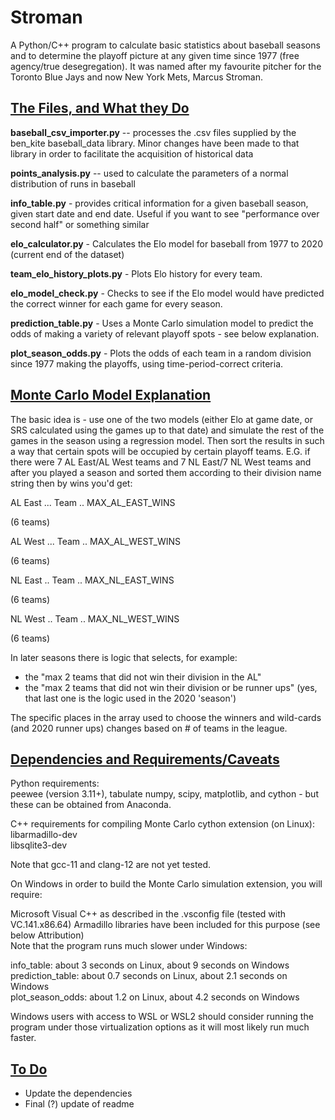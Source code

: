 # Stroman

A Python/C++ program to calculate basic statistics about baseball seasons and 
to determine the playoff picture at any given time since 1977 
(free agency/true desegregation). It was named after my favourite pitcher for 
the Toronto Blue Jays and now New York Mets, Marcus Stroman.

## <u>**The Files, and What they Do**</u>
**baseball_csv_importer.py**  -- processes the .csv files supplied by the ben_kite 
baseball_data library. Minor changes have been made to that library in order to 
facilitate the acquisition of historical data

        
**points_analysis.py** -- used to calculate the parameters of a normal 
distribution of runs in baseball  

**info_table.py** - provides critical information for a given baseball season,
given start date and end date. Useful if you want to see "performance over 
second half" or something similar

**elo_calculator.py** - Calculates the Elo model for baseball from 1977 to 2020
(current end of the dataset)

**team_elo_history_plots.py** - Plots Elo history for every team.

**elo_model_check.py** - Checks to see if the Elo model would have predicted
the correct winner for each game for every season.

**prediction_table.py** - Uses a Monte Carlo simulation model to predict the 
odds of making a variety of relevant playoff spots - see below explanation.

**plot_season_odds.py** - Plots the odds of each team in a random division 
since 1977 making the playoffs, using time-period-correct criteria.

## <u>**Monte Carlo Model Explanation**</u>

The basic idea is - use one of the two models (either Elo at game date, or SRS 
calculated using the games up to that date) and simulate the rest of the games
in the season using a regression model. Then sort the results in such a way that 
certain spots will be occupied by certain playoff teams. E.G. if there were 7 
AL East/AL West teams and 7 NL East/7 NL West teams and after you played a season
and sorted them according to their division name string then by wins you'd get:

AL East ... Team .. MAX_AL_EAST_WINS

(6 teams)

AL West ... Team .. MAX_AL_WEST_WINS

(6 teams)   

NL East .. Team .. MAX_NL_EAST_WINS

(6 teams)

NL West .. Team .. MAX_NL_WEST_WINS

(6 teams)

In later seasons there is logic that selects, for example:

* the "max 2 teams that did not win their division in the AL"
* the "max 2 teams that did not win their division or be runner ups" (yes, that last one is the logic used in the 2020 'season')

The specific places in the array used to choose the winners and wild-cards 
(and 2020 runner ups) changes based on # of teams in the league. 

## <u>**Dependencies and Requirements/Caveats**</u>

Python requirements:  
peewee (version 3.11+), tabulate
numpy, scipy, matplotlib, and cython - but these can be obtained from Anaconda.  

C++ requirements for compiling Monte Carlo cython extension (on Linux):  
libarmadillo-dev   
libsqlite3-dev  

Note that gcc-11 and clang-12 are not yet tested.

On Windows in order to build the Monte Carlo simulation extension, you will require:

Microsoft Visual C++ as described in the .vsconfig file (tested with VC.141.x86.64)
Armadillo libraries have been included for this purpose (see below Attribution)  
Note that the program runs much slower under Windows:

info_table: about 3 seconds on Linux, about 9 seconds on Windows  
prediction_table: about 0.7 seconds on Linux, about 2.1 seconds on Windows  
plot_season_odds: about 1.2 on Linux, about 4.2 seconds on Windows  

Windows users with access to WSL or WSL2 should consider running the program under those virtualization options as it will most likely run much faster.  

## <u>To Do</u>
- Update the dependencies
- Final (?) update of readme




